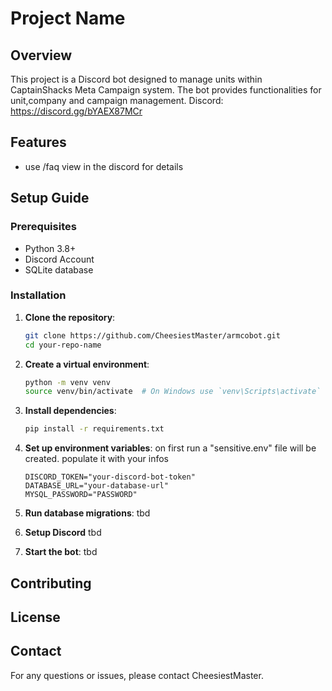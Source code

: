 # Project Name

## Overview

This project is a Discord bot designed to manage units within CaptainShacks Meta Campaign system. The bot provides functionalities for unit,company and campaign management.
Discord: https://discord.gg/bYAEX87MCr

## Features

- use /faq view in the discord for details

## Setup Guide

### Prerequisites

- Python 3.8+
- Discord Account
- SQLite database

### Installation

1. **Clone the repository**:
    ```sh
    git clone https://github.com/CheesiestMaster/armcobot.git
    cd your-repo-name
    ```

2. **Create a virtual environment**:
    ```sh
    python -m venv venv
    source venv/bin/activate  # On Windows use `venv\Scripts\activate`
    ```

3. **Install dependencies**:
    ```sh
    pip install -r requirements.txt
    ```

4. **Set up environment variables**:
    on first run a "sensitive.env" file will be created. populate it with your infos 
    ```env
    DISCORD_TOKEN="your-discord-bot-token"
    DATABASE_URL="your-database-url"
    MYSQL_PASSWORD="PASSWORD"
    ```

5. **Run database migrations**:
    tbd

6. **Setup Discord**
    tbd

6. **Start the bot**:
    tbd

## Contributing


## License


## Contact

For any questions or issues, please contact CheesiestMaster.
